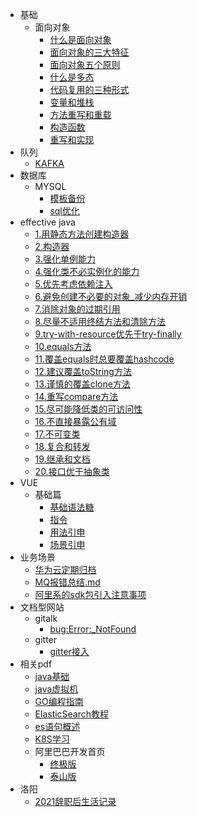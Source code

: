 

* 基础
    * 面向对象
      * [什么是面向对象](/java/java基础/什么是面向对象.md)
      * [面向对象的三大特征](/java/java基础/面向对象的三大特征.md)
      * [面向对象五个原则](/java/java基础/面向对象五个原则.md)
      * [什么是多态](/java/java基础/什么是多态.md)
      * [代码复用的三种形式](/java/java基础/代码复用的三种形式.md)
      * [变量和堆栈](/java/java基础/变量和堆栈.md)
      * [方法重写和重载](/java/java基础/方法重写和重载.md)
      * [构造函数](/java/java基础/构造函数.md)
      * [重写和实现](/java/java基础/重写和实现.md)
* 队列
    * [KAFKA](/java/队列/kafka.md)    
* 数据库
    * MYSQL
        * [模板备份](/sql/常用sql模板备份.md)
        * [sql优化](/sql/高级MySql_sql优化_司晓杰.md)
* effective java
  * [1.用静态方法创建构造器](/java/effective_java/1.用静态方法创建构造器.md)
  * [2.构造器](/java/effective_java/2.存在更多参数时推荐使用构造器builder.md)
  * [3.强化单例能力](/java/effective_java/3.强化单例能力.md)
  * [4.强化类不必实例化的能力](/java/effective_java/4.强化类不必实例化的能力.md)
  * [5.优先考虑依赖注入](/java/effective_java/5.优先考虑依赖注入.md)
  * [6.避免创建不必要的对象_减少内存开销](/java/effective_java/6.避免创建不必要的对象_减少内存开销.md)
  * [7.消除对象的过期引用](/java/effective_java/7.消除对象的过期引用.md)
  * [8.尽量不适用终结方法和清除方法](/java/effective_java/8.尽量不适用终结方法和清除方法.md)
  * [9.try-with-resource优先于try-finally](/java/effective_java/9.try-with-resource优先于try-finally.md)
  * [10.equals方法](/java/effective_java/10.equals方法.md)
  * [11.覆盖equals时总要覆盖hashcode](/java/effective_java/11.覆盖equals时总要覆盖hashcode.md)
  * [12.建议覆盖toString方法](/java/effective_java/12.建议覆盖toString方法.md)
  * [13.谨慎的覆盖clone方法](/java/effective_java/13.谨慎的覆盖clone方法.md)
  * [14.重写compare方法](/java/effective_java/14.重写compare方法.md)
  * [15.尽可能降低类的可访问性](/java/effective_java/15.尽可能降低类的可访问性.md)
  * [16.不直接暴露公有域](/java/effective_java/16.不直接暴露公有域.md)
  * [17.不可变类](/java/effective_java/17.不可变类.md)
  * [18.复合和转发](/java/effective_java/18.复合和转发.md)
  * [19.继承和文档](/java/effective_java/19.继承和文档.md)
  * [20.接口优于抽象类](/java/effective_java/20.接口优于抽象类.md)
* VUE
    * 基础篇
        * [基础语法糖](/vue/VUE基本语法糖.md)
        * [指令](/vue/VUE指令.md)
        * [用法引申](/vue/VUE取值用法引申.md)
        * [场景引申](/vue/VUE功能场景总结.md)
* 业务场景
    * [华为云定期归档](/docs/华为云归档方案.md)
    * [MQ报错总结.md](/java/业务/MQ报错总结.md)
    * [阿里系的sdk包引入注意事项](/docs/阿里系的sdk包引入注意事项.md)
* <color>文档型网站</color>
  * gitalk
    * [bug:Error:_NotFound](/docs/记录一次gitPage的搭建过程.md)
  * gitter
    * [gitter接入](/docs/gitter接入.md)
* 相关pdf
  * [java基础](/java/pdf/基础-蒋文明笔记.md)
  * [java虚拟机](/java/pdf/基础-Java虚拟机第二版.md)
  * [GO编程指南](/java/pdf/GO_Web编程.md)
  * [ElasticSearch教程](/java/pdf/ElasticSearch教程.md)  
  * [es语句概述](/java/pdf/es搜索等语句总结.md)
  * [K8S学习](/docs/K8S学习link.md)
  * 阿里巴巴开发首页
    * [终极版](/java/pdf/阿里巴巴开发手册终极版.md)
    * [泰山版](/java/pdf/阿里编程规范泰山版.md)
* 洛阳
    * [2021辞职后生活记录](/life/洛阳博物馆.md)            
             